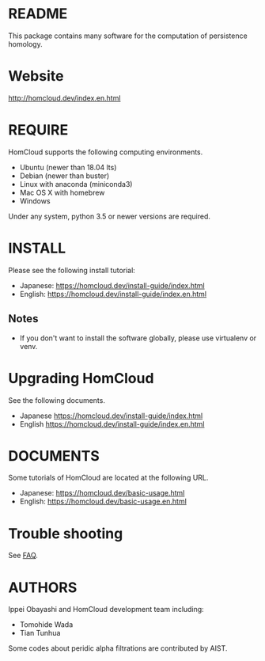 # README

This package contains many software for the computation of persistence homology.

# Website

<http://homcloud.dev/index.en.html>

# REQUIRE

HomCloud supports the following computing environments.

* Ubuntu (newer than 18.04 lts)
* Debian (newer than buster)
* Linux with anaconda (miniconda3)
* Mac OS X with homebrew
* Windows

Under any system, python 3.5 or newer versions are required.

# INSTALL

Please see the following install tutorial:

* Japanese: <https://homcloud.dev/install-guide/index.html>
* English: <https://homcloud.dev/install-guide/index.en.html>

## Notes

* If you don't want to install the software globally, please use virtualenv or venv.

# Upgrading HomCloud

See the following documents.

* Japanese <https://homcloud.dev/install-guide/index.html>
* English <https://homcloud.dev/install-guide/index.en.html>

# DOCUMENTS

Some tutorials of HomCloud are located at the following URL.
* Japanese: <https://homcloud.dev/basic-usage.html>
* English: <https://homcloud.dev/basic-usage.en.html>

# Trouble shooting

See [FAQ](https://homcloud.dev/faq.html).

# AUTHORS

Ippei Obayashi and HomCloud development team including:

* Tomohide Wada
* Tian Tunhua

Some codes about peridic alpha filtrations are contributed by AIST.
